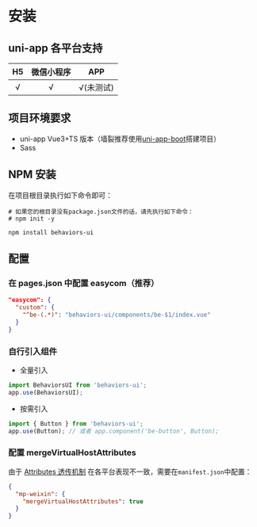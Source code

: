 # 安装

## uni-app 各平台支持

| H5  | 微信小程序 |    APP    |
| :-: | :--------: | :-------: |
|  √  |     √      | √(未测试) |

## 项目环境要求

- uni-app Vue3+TS 版本（墙裂推荐使用[uni-app-boot](https://github.com/real-ju/uni-app-boot)搭建项目）
- Sass

## NPM 安装

在项目根目录执行如下命令即可：

```shell
# 如果您的根目录没有package.json文件的话，请先执行如下命令：
# npm init -y

npm install behaviors-ui
```

## 配置

### 在 pages.json 中配置 easycom（推荐）

```json
"easycom": {
  "custom": {
    "^be-(.*)": "behaviors-ui/components/be-$1/index.vue"
  }
}
```

### 自行引入组件

- 全量引入

```js
import BehaviorsUI from 'behaviors-ui';
app.use(BehaviorsUI);
```

- 按需引入

```js
import { Button } from 'behaviors-ui';
app.use(Button); // 或者 app.component('be-button', Button);
```

### 配置 mergeVirtualHostAttributes

由于 [Attributes 透传机制](/note#attributes-透传机制) 在各平台表现不一致，需要在`manifest.json`中配置：

```json
{
  "mp-weixin": {
    "mergeVirtualHostAttributes": true
  }
}
```
